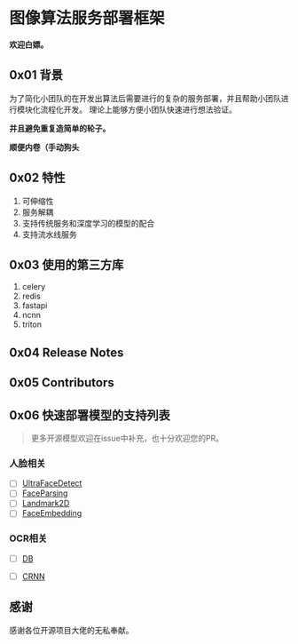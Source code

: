 # 图像算法服务部署框架

**欢迎白嫖。**

## 0x01 背景

为了简化小团队的在开发出算法后需要进行的复杂的服务部署，并且帮助小团队进行模块化流程化开发。
理论上能够方便小团队快速进行想法验证。

**并且避免重复造简单的轮子。**

**顺便内卷（手动狗头**

## 0x02 特性

1. 可伸缩性
2. 服务解耦
3. 支持传统服务和深度学习的模型的配合
4. 支持流水线服务

## 0x03 使用的第三方库

1. celery
2. redis
3. fastapi
4. ncnn
5. triton

## 0x04 Release Notes

## 0x05 Contributors

## 0x06 快速部署模型的支持列表

> 更多开源模型欢迎在issue中补充，也十分欢迎您的PR。

### 人脸相关

- [ ] [UltraFaceDetect](https://github.com/Linzaer/Ultra-Light-Fast-Generic-Face-Detector-1MB)
- [ ] [FaceParsing](https://github.com/zllrunning/face-parsing.PyTorch)
- [ ] [Landmark2D](https://github.com/deepinsight/insightface)
- [ ] [FaceEmbedding](https://github.com/ZhaoJ9014/face.evoLVe.PyTorch)

### OCR相关
- [ ] [DB](https://github.com/WenmuZhou/PytorchOCR)
- [ ] [CRNN](https://github.com/WenmuZhou/PytorchOCR)


## 感谢

感谢各位开源项目大佬的无私奉献。

